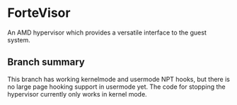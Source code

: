# ForteVisor
An AMD hypervisor which provides a versatile interface to the guest system.

## Branch summary
This branch has working kernelmode and usermode NPT hooks, but there is no large page hooking support in usermode yet. The code for stopping the hypervisor currently only works in kernel mode.
